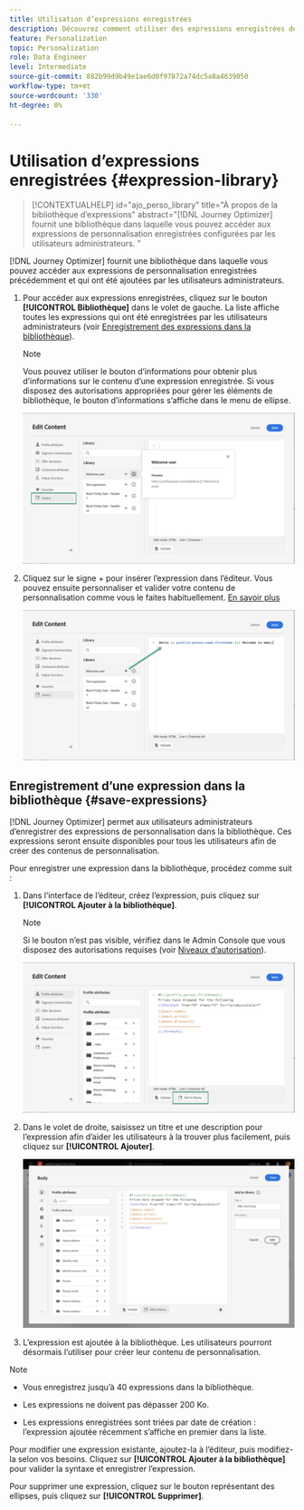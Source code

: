 ```yaml
---
title: Utilisation d’expressions enregistrées
description: Découvrez comment utiliser des expressions enregistrées depuis le [!DNL Journey Optimizer] bibliothèque .
feature: Personalization
topic: Personalization
role: Data Engineer
level: Intermediate
source-git-commit: 882b99d9b49e1ae6d0f97872a74dc5a8a4639050
workflow-type: tm+mt
source-wordcount: '330'
ht-degree: 0%

---
```


# Utilisation d’expressions enregistrées {#expression-library}

>[!CONTEXTUALHELP]
>id="ajo_perso_library"
>title="À propos de la bibliothèque d’expressions"
>abstract="[!DNL Journey Optimizer] fournit une bibliothèque dans laquelle vous pouvez accéder aux expressions de personnalisation enregistrées configurées par les utilisateurs administrateurs. "

[!DNL Journey Optimizer] fournit une bibliothèque dans laquelle vous pouvez accéder aux expressions de personnalisation enregistrées précédemment et qui ont été ajoutées par les utilisateurs administrateurs.

1. Pour accéder aux expressions enregistrées, cliquez sur le bouton **[!UICONTROL Bibliothèque]** dans le volet de gauche. La liste affiche toutes les expressions qui ont été enregistrées par les utilisateurs administrateurs (voir [Enregistrement des expressions dans la bibliothèque](#save-expressions)).

   >[!NOTE]
   >
   >Vous pouvez utiliser le bouton d’informations pour obtenir plus d’informations sur le contenu d’une expression enregistrée. Si vous disposez des autorisations appropriées pour gérer les éléments de bibliothèque, le bouton d’informations s’affiche dans le menu de ellipse.

   ![](assets/library-list.png)

1. Cliquez sur le signe + pour insérer l’expression dans l’éditeur. Vous pouvez ensuite personnaliser et valider votre contenu de personnalisation comme vous le faites habituellement. [En savoir plus](../personalization/personalization-build-expressions.md)

   ![](assets/library-add.png)

## Enregistrement d’une expression dans la bibliothèque {#save-expressions}

[!DNL Journey Optimizer] permet aux utilisateurs administrateurs d’enregistrer des expressions de personnalisation dans la bibliothèque. Ces expressions seront ensuite disponibles pour tous les utilisateurs afin de créer des contenus de personnalisation.

Pour enregistrer une expression dans la bibliothèque, procédez comme suit :

1. Dans l’interface de l’éditeur, créez l’expression, puis cliquez sur **[!UICONTROL Ajouter à la bibliothèque]**.

   >[!NOTE]
   >
   >Si le bouton n’est pas visible, vérifiez dans le Admin Console que vous disposez des autorisations requises (voir [Niveaux d’autorisation](../administration/high-low-permissions.md)).

   ![](assets/library-save.png)

1. Dans le volet de droite, saisissez un titre et une description pour l’expression afin d’aider les utilisateurs à la trouver plus facilement, puis cliquez sur **[!UICONTROL Ajouter]**.

   ![](assets/add-expression.png)

1. L’expression est ajoutée à la bibliothèque. Les utilisateurs pourront désormais l’utiliser pour créer leur contenu de personnalisation.


>[!NOTE]
>
>* Vous enregistrez jusqu’à 40 expressions dans la bibliothèque.
>
>* Les expressions ne doivent pas dépasser 200 Ko.
>
>* Les expressions enregistrées sont triées par date de création : l’expression ajoutée récemment s’affiche en premier dans la liste.



Pour modifier une expression existante, ajoutez-la à l’éditeur, puis modifiez-la selon vos besoins. Cliquez sur **[!UICONTROL Ajouter à la bibliothèque]** pour valider la syntaxe et enregistrer l’expression.

Pour supprimer une expression, cliquez sur le bouton représentant des ellipses, puis cliquez sur **[!UICONTROL Supprimer]**.
